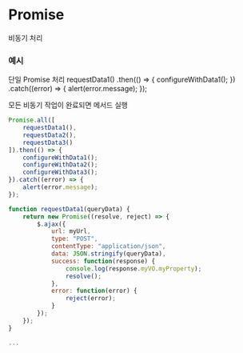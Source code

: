 # Promise
비동기 처리

### 예시
단일 Promise 처리
requestData1()
	.then(() => {
 		configureWithData1();
	})
 	.catch((error) => {
  		alert(error.message);
	});

모든 비동기 작업이 완료되면 메서드 실행

```javascript
Promise.all([
	requestData1(), 
	requestData2(), 
	requestData3()
]).then(() => {
	configureWithData1();
	configureWithData2();
	configureWithData3();
}).catch((error) => {
	alert(error.message);
});

function requestData1(queryData) {
	return new Promise((resolve, reject) => {
		$.ajax({
			url: myUrl,
			type: "POST",
			contentType: "application/json",
			data: JSON.stringify(queryData), 
			success: function(response) {
				console.log(response.myVO.myProperty);
				resolve();
			},
			error: function(error) {
				reject(error);
			}
		});
	});
}

...
```



